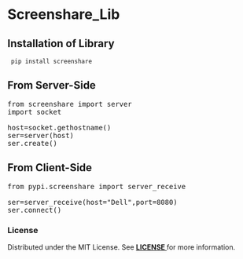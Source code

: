# Screenshare_Lib

## Installation of Library
<pre><code> pip install screenshare </code></pre>

## From Server-Side
<pre lang='sh'>
from screenshare import server
import socket

host=socket.gethostname()
ser=server(host)
ser.create()
</pre>

## From Client-Side
<pre lang='sh'>
from pypi.screenshare import server_receive
  
ser=server_receive(host="Dell",port=8080)
ser.connect()
</pre>

<h3>License</h3>
Distributed under the MIT License. See <b><a href=""> LICENSE </a></b>for more information.
